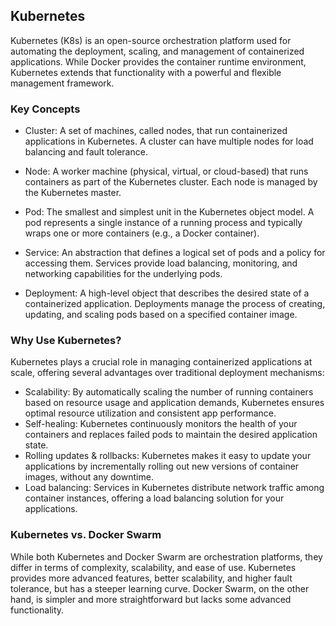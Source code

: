 ## Kubernetes
Kubernetes (K8s) is an open-source orchestration platform used for automating the deployment, scaling, and management of containerized applications. While Docker provides the container runtime environment, Kubernetes extends that functionality with a powerful and flexible management framework.

### Key Concepts
- Cluster: A set of machines, called nodes, that run containerized applications in Kubernetes. A cluster can have multiple nodes for load balancing and fault tolerance.

- Node: A worker machine (physical, virtual, or cloud-based) that runs containers as part of the Kubernetes cluster. Each node is managed by the Kubernetes master.

- Pod: The smallest and simplest unit in the Kubernetes object model. A pod represents a single instance of a running process and typically wraps one or more containers (e.g., a Docker container).

- Service: An abstraction that defines a logical set of pods and a policy for accessing them. Services provide load balancing, monitoring, and networking capabilities for the underlying pods.

- Deployment: A high-level object that describes the desired state of a containerized application. Deployments manage the process of creating, updating, and scaling pods based on a specified container image.

### Why Use Kubernetes?
Kubernetes plays a crucial role in managing containerized applications at scale, offering several advantages over traditional deployment mechanisms:

- Scalability: By automatically scaling the number of running containers based on resource usage and application demands, Kubernetes ensures optimal resource utilization and consistent app performance.
- Self-healing: Kubernetes continuously monitors the health of your containers and replaces failed pods to maintain the desired application state.
- Rolling updates & rollbacks: Kubernetes makes it easy to update your applications by incrementally rolling out new versions of container images, without any downtime.
- Load balancing: Services in Kubernetes distribute network traffic among container instances, offering a load balancing solution for your applications.
### Kubernetes vs. Docker Swarm
While both Kubernetes and Docker Swarm are orchestration platforms, they differ in terms of complexity, scalability, and ease of use. Kubernetes provides more advanced features, better scalability, and higher fault tolerance, but has a steeper learning curve. Docker Swarm, on the other hand, is simpler and more straightforward but lacks some advanced functionality.